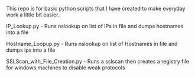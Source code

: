 This repo is for basic python scripts that I have created to make everyday work a little bit easier.

IP_Lookup.py - Runs nslookup on list of IPs in file and dumps hostnames into a file

Hostname_Loopup.py - Runs nslookup on list of Hostnames in file and dumps ips into a file

SSLScan_with_File_Creation.py - Runs a sslscan then creates a registry file for windows machines to disable weak protocols
